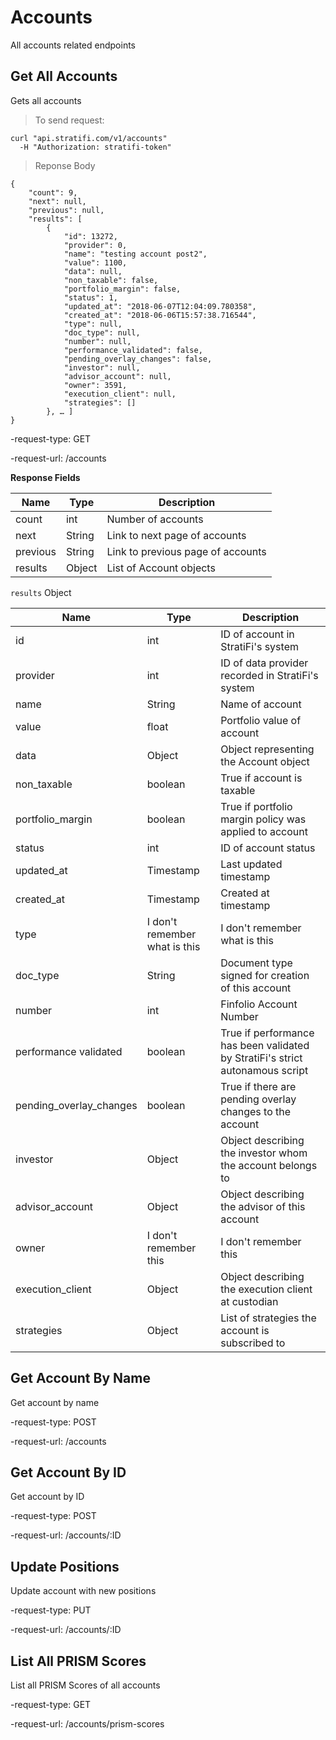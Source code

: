 # Accounts

All accounts related endpoints

## Get All Accounts

Gets all accounts

> To send request:

```shell
curl "api.stratifi.com/v1/accounts"
  -H "Authorization: stratifi-token"
```

> Reponse Body

```shell
{
    "count": 9,
    "next": null,
    "previous": null,
    "results": [
        {
            "id": 13272,
            "provider": 0,
            "name": "testing account post2",
            "value": 1100,
            "data": null,
            "non_taxable": false,
            "portfolio_margin": false,
            "status": 1,
            "updated_at": "2018-06-07T12:04:09.780358",
            "created_at": "2018-06-06T15:57:38.716544",
            "type": null,
            "doc_type": null,
            "number": null,
            "performance_validated": false,
            "pending_overlay_changes": false,
            "investor": null,
            "advisor_account": null,
            "owner": 3591,
            "execution_client": null,
            "strategies": []
        }, … ]
}
```

-request-type: GET

-request-url: /accounts

**Response Fields**

Name | Type | Description
-----|------|------------
count | int | Number of accounts
next | String | Link to next page of accounts
previous | String | Link to previous page of accounts
results | Object | List of Account objects

`results` Object

Name | Type | Description
-----|------|------------
id | int | ID of account in StratiFi's system
provider | int | ID of data provider recorded in StratiFi's system
name | String | Name of account
value | float | Portfolio value of account
data | Object | Object representing the Account object
non_taxable | boolean | True if account is taxable
portfolio_margin | boolean | True if portfolio margin policy was applied to account
status | int | ID of account status
updated_at | Timestamp | Last updated timestamp
created_at | Timestamp | Created at timestamp
type | I don't remember what is this | I don't remember what is this
doc_type | String | Document type signed for creation of this account
number | int | Finfolio Account Number
performance validated | boolean | True if performance has been validated by StratiFi's strict autonamous script 
pending_overlay_changes | boolean | True if there are pending overlay changes to the account
investor | Object | Object describing the investor whom the account belongs to
advisor_account | Object | Object describing the advisor of this account
owner | I don't remember this | I don't remember this
execution_client | Object | Object describing the execution client at custodian
strategies | Object | List of strategies the account is subscribed to

## Get Account By Name

Get account by name

-request-type: POST

-request-url: /accounts

## Get Account By ID

Get account by ID

-request-type: POST

-request-url: /accounts/:ID

## Update Positions

Update account with new positions


-request-type: PUT

-request-url: /accounts/:ID

## List All PRISM Scores

List all PRISM Scores of all accounts

-request-type: GET

-request-url: /accounts/prism-scores

